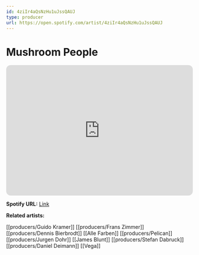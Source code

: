 ```yaml
---
id: 4ziIr4aQsNzHu1uJssQAUJ
type: producer
url: https://open.spotify.com/artist/4ziIr4aQsNzHu1uJssQAUJ
---
```

# Mushroom People

<iframe style="border-radius:12px" src="https://open.spotify.com/embed/artist/4ziIr4aQsNzHu1uJssQAUJ" width="100%" height="352" frameBorder="0" allowfullscreen="" allow="autoplay; clipboard-write; encrypted-media; fullscreen; picture-in-picture" loading="lazy"></iframe>

**Spotify URL:** [Link](https://open.spotify.com/artist/4ziIr4aQsNzHu1uJssQAUJ)

**Related artists:**

[[producers/Guido Kramer]]
[[producers/Frans Zimmer]]
[[producers/Dennis Bierbrodt]]
[[Alle Farben]]
[[producers/Pelican]]
[[producers/Jurgen Dohr]]
[[James Blunt]]
[[producers/Stefan Dabruck]]
[[producers/Daniel Deimann]]
[[Vega]]
